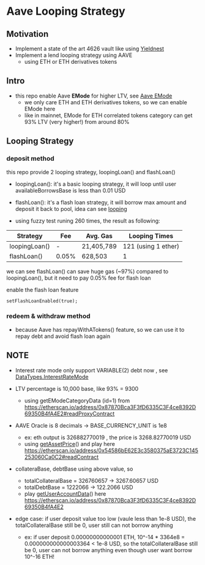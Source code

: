 # Aave Looping Strategy

## Motivation

- Implement a state of the art 4626 vault like using [Yieldnest](https://github.com/yieldnest/vault)
- Implement a lend looping strategy using AAVE
    - using ETH or ETH derivatives tokens

## Intro

- this repo enable Aave **EMode** for higher LTV, see [Aave EMode](https://aave.com/docs/developers/smart-contracts/pool-configurator#only-risk-or-pool-admins-methods-setemodecategory)
    - we only care ETH and ETH derivatives tokens, so we can enable EMode here
    - like in mainnet, EMode for ETH correlated tokens category can get 93% LTV (very higher!) from around 80% 

## Looping Strategy

### deposit method

this repo provide 2 looping strategy, loopingLoan() and flashLoan()

- loopingLoan():  it's a basic looping strategy, it will loop until user availableBorrowsBase is less than 0.01 USD
- flashLoan(): it's a flash loan strategy, it will borrow max amount and deposit it back to pool, idea can see  [looping](https://medium.com/contango-xyz/what-is-looping-78421c8a1367)

- using fuzzy test runing 260 times, the result as following:

| Strategy | Fee | Avg. Gas | Looping Times |
|----------|-----|----------|---------------|
| loopingLoan() | - | 21,405,789 | 121 (using 1 ether) |
| flashLoan() | 0.05% | 628,503 | 1 |

we can see flashLoan() can save huge gas (~97%) compared to loopingLoan(), but it need to pay 0.05% fee for flash loan

enable the flash loan feature
```
setFlashLoanEnabled(true);
```

### redeem & withdraw method

- because Aave has repayWithATokens() feature, so we can use it to repay debt and avoid flash loan again

## NOTE

-   Interest rate mode only support VARIABLE(2) debt now , see [DataTypes.InterestRateMode](https://github.com/aave-dao/aave-v3-origin/blob/main/src/contracts/protocol/libraries/types/DataTypes.sol#L148)

-   LTV percentage is 10,000 base, like 93% = 9300 
    -  using getEModeCategoryData (id=1) from https://etherscan.io/address/0x87870Bca3F3fD6335C3F4ce8392D69350B4fA4E2#readProxyContract

-   AAVE Oracle is 8 decimals -> BASE_CURRENCY_UNIT is 1e8
    -   ex: eth output is 326882770019 , the price is 3268.82770019 USD
    -   using [getAssetPrice](https://etherscan.io/address/0x54586bE62E3c3580375aE3723C145253060Ca0C2#readContract)() and play here https://etherscan.io/address/0x54586bE62E3c3580375aE3723C145253060Ca0C2#readContract

-   collateraBase, debtBase using above value, so
    -   totalCollateralBase = 326760657 -> 3267.60657 USD
    -   totalDebtBase = 1222066 -> 122.2066 USD
    -   play [getUserAccountData](https://etherscan.io/address/0x87870Bca3F3fD6335C3F4ce8392D69350B4fA4E2)() here https://etherscan.io/address/0x87870Bca3F3fD6335C3F4ce8392D69350B4fA4E2

-   edge case: if user deposit value too low (vaule less than 1e-8 USD), the totalCollateralBase still be 0, user still can not borrow anything
    -   ex: if user deposit 0.00000000000001 ETH, 10^-14 * 3364e8 = 0.000000000000003364 < 1e-8 USD, so the totalCollateralBase still be 0, user can not borrow anything even though user want borrow 10^-16 ETH!
